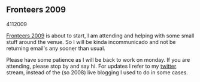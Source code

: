<article><h1>Fronteers 2009</h1><time><span class="day">4</span><span class="month">11</span><span class="year">2009</span></time><p><a href="http://fronteers.nl/congres/2009">Fronteers 2009</a> is about to start, I am attending and helping with some small stuff around the venue. So I will be kinda incommunicado and not be returning email's any sooner than usual.</p><p>Please have some patience as I will be back to work on monday. If you are attending, please stop by and say hi. For updates I refer to my <a href="http://twitter.com/wnas">twitter</a> stream, instead of the (so 2008) live blogging I used to do in some cases.</p></article>
